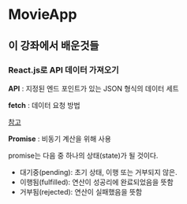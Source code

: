 # MovieApp

## 이 강좌에서 배운것들

### React.js로 API 데이터 가져오기

__API__ : 지정된 엔드 포인트가 있는 JSON 형식의 데이터 세트

__fetch__ : 데이터 요청 방법

[참고](https://facebook.github.io/react-native/docs/network.html)

__Promise__ : 비동기 계산을 위해 사용

promise는 다음 중 하나의 상태(state)가 될 것이다.

- 대기중(pending): 초기 상태, 이행 또는 거부되지 않은.
- 이행됨(fulfilled): 연산이 성공리에 완료되었음을 뜻함
- 거부됨(rejected): 연산이 실패했음을 뜻함
